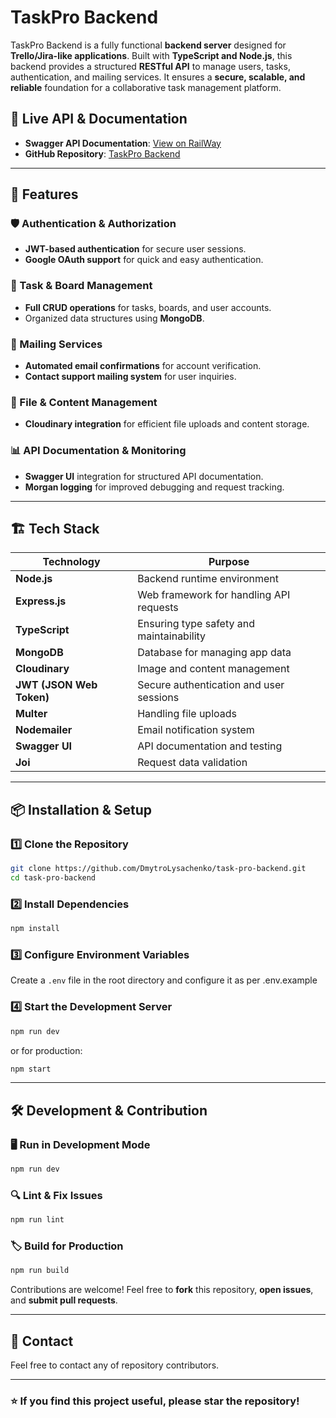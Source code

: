 # TaskPro Backend

TaskPro Backend is a fully functional **backend server** designed for **Trello/Jira-like applications**. Built with **TypeScript and Node.js**, this backend provides a structured **RESTful API** to manage users, tasks, authentication, and mailing services. It ensures a **secure, scalable, and reliable** foundation for a collaborative task management platform.

## 🔗 Live API & Documentation

- **Swagger API Documentation**: [View on RailWay](https://task-pro-backend-xdd4.onrender.com/api-docs)
- **GitHub Repository**: [TaskPro Backend](https://github.com/AnnetaDe/taskProBack)

---

## 🚀 Features

### 🛡️ Authentication & Authorization
- **JWT-based authentication** for secure user sessions.
- **Google OAuth support** for quick and easy authentication.

### 📌 Task & Board Management
- **Full CRUD operations** for tasks, boards, and user accounts.
- Organized data structures using **MongoDB**.

### 📩 Mailing Services
- **Automated email confirmations** for account verification.
- **Contact support mailing system** for user inquiries.

### 🛂 File & Content Management
- **Cloudinary integration** for efficient file uploads and content storage.

### 📊 API Documentation & Monitoring
- **Swagger UI** integration for structured API documentation.
- **Morgan logging** for improved debugging and request tracking.

---

## 🏗️ Tech Stack

| Technology  | Purpose |
|-------------|---------|
| **Node.js** | Backend runtime environment |
| **Express.js** | Web framework for handling API requests |
| **TypeScript** | Ensuring type safety and maintainability |
| **MongoDB** | Database for managing app data |
| **Cloudinary** | Image and content management |
| **JWT (JSON Web Token)** | Secure authentication and user sessions |
| **Multer** | Handling file uploads |
| **Nodemailer** | Email notification system |
| **Swagger UI** | API documentation and testing |
| **Joi** | Request data validation |

---

## 📦 Installation & Setup

### 1️⃣ Clone the Repository
```sh
git clone https://github.com/DmytroLysachenko/task-pro-backend.git
cd task-pro-backend
```

### 2️⃣ Install Dependencies
```sh
npm install
```

### 3️⃣ Configure Environment Variables
Create a `.env` file in the root directory and configure it as per .env.example

### 4️⃣ Start the Development Server
```sh
npm run dev
```
or for production:
```sh
npm start
```

---

## 🛠 Development & Contribution

### 🖥️ Run in Development Mode
```sh
npm run dev
```

### 🔍 Lint & Fix Issues
```sh
npm run lint
```

### 🏷️ Build for Production
```sh
npm run build
```

Contributions are welcome! Feel free to **fork** this repository, **open issues**, and **submit pull requests**.

---

## 📨 Contact

Feel free to contact any of repository contributors.

---

### ⭐ If you find this project useful, please **star** the repository!


